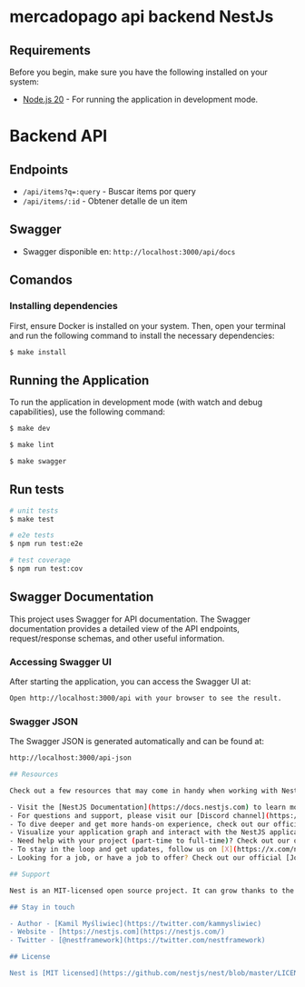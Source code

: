 # mercadopago api backend NestJs

## Requirements

Before you begin, make sure you have the following installed on your system:

- [Node.js 20](https://nodejs.org/) - For running the application in development mode.

# Backend API

## Endpoints

- `/api/items?q=:query` - Buscar items por query
- `/api/items/:id` - Obtener detalle de un item

## Swagger

- Swagger disponible en: `http://localhost:3000/api/docs`

## Comandos

### Installing dependencies

First, ensure Docker is installed on your system. Then, open your terminal and run the following command to install the necessary dependencies:

```bash
$ make install
```

## Running the Application

To run the application in development mode (with watch and debug capabilities), use the following command:

```bash
$ make dev
```

```bash
$ make lint
```

```bash
$ make swagger
```

## Run tests

```bash
# unit tests
$ make test

# e2e tests
$ npm run test:e2e

# test coverage
$ npm run test:cov
```

## Swagger Documentation

This project uses Swagger for API documentation. The Swagger documentation provides a detailed view of the API endpoints, request/response schemas, and other useful information.

### Accessing Swagger UI

After starting the application, you can access the Swagger UI at:

```sh
Open http://localhost:3000/api with your browser to see the result.
```

### Swagger JSON

The Swagger JSON is generated automatically and can be found at:

```sh
http://localhost:3000/api-json

## Resources

Check out a few resources that may come in handy when working with NestJS:

- Visit the [NestJS Documentation](https://docs.nestjs.com) to learn more about the framework.
- For questions and support, please visit our [Discord channel](https://discord.gg/G7Qnnhy).
- To dive deeper and get more hands-on experience, check out our official video [courses](https://courses.nestjs.com/).
- Visualize your application graph and interact with the NestJS application in real-time using [NestJS Devtools](https://devtools.nestjs.com).
- Need help with your project (part-time to full-time)? Check out our official [enterprise support](https://enterprise.nestjs.com).
- To stay in the loop and get updates, follow us on [X](https://x.com/nestframework) and [LinkedIn](https://linkedin.com/company/nestjs).
- Looking for a job, or have a job to offer? Check out our official [Jobs board](https://jobs.nestjs.com).

## Support

Nest is an MIT-licensed open source project. It can grow thanks to the sponsors and support by the amazing backers. If you'd like to join them, please [read more here](https://docs.nestjs.com/support).

## Stay in touch

- Author - [Kamil Myśliwiec](https://twitter.com/kammysliwiec)
- Website - [https://nestjs.com](https://nestjs.com/)
- Twitter - [@nestframework](https://twitter.com/nestframework)

## License

Nest is [MIT licensed](https://github.com/nestjs/nest/blob/master/LICENSE).
```
